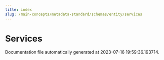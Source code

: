 ```yaml
---
title: index
slug: /main-concepts/metadata-standard/schemas/entity/services
---
```


# Services

Documentation file automatically generated at 2023-07-16 19:59:36.193714.
